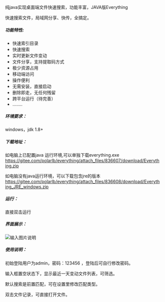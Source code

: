 纯java实现桌面端文件快速搜索，功能丰富，JAVA版Everything

快速搜索文件，局域网分享、快传，全搞定。

##### 功能特性:

- 快速索引目录
- 快速搜索
- 实时更新文件变动
- 文件分享，支持提取码方式
- 极少资源占用
- 移动端访问
- 操作便利
- 无需安装，直接启动
- 删除即走，无任何残留
- 跨平台运行（待完善）
- ........

##### 环境要求：

windows，jdk 1.8+

##### 下载地址：

如电脑上已配置java 运行环境,可以单独下载everything.exe
https://gitee.com/polarlb/everything/attach_files/836607/download/Everything.zip

如电脑没有java运行环境，可以下载包含jre的版本
https://gitee.com/polarlb/everything/attach_files/836608/download/Everything_JRE_windows.zip

##### 运行：

直接双击运行

##### 界面展示：

![输入图片说明](https://images.gitee.com/uploads/images/2021/0916/171734_97ed967a_9742464.png "image-20210916160538213.png")

##### 使用说明：

初始登陆用户为admin，密码：123456 ，登陆后可自行修改密码。

输入框置空状态下，显示最近一天变动文件列表，可筛选。

默认搜索是前置匹配，可在设置里修改匹配类型。

双击文件记录，可直接打开文件。


